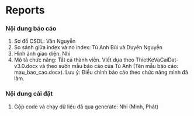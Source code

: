 # Reports
### Nội dung báo cáo

1. Sơ đồ CSDL: Văn Nguyễn 
2. So sánh giữa index và no index: Tú Anh Bùi và Duyên Nguyễn
3. Hình ảnh giao diện: Nhi
4. Mô tả chức năng: Tất cả thành viên. Viết dựa theo ThietKeVaCaiDat-v3.0.docx và theo sườn mẫu báo cáo của Tú Anh (Tên mẫu báo cáo: mau_bao_cao.docx). Lưu ý: Điều chỉnh báo cáo theo chức năng mình đã làm. 

### Nội dung cài đặt

1. Gộp code và chạy dữ liệu đã qua generate: Nhi (Minh, Phát)
